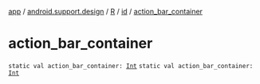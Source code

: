 [app](../../../index.md) / [android.support.design](../../index.md) / [R](../index.md) / [id](index.md) / [action_bar_container](./action_bar_container.md)

# action_bar_container

`static val action_bar_container: `[`Int`](https://kotlinlang.org/api/latest/jvm/stdlib/kotlin/-int/index.html)
`static val action_bar_container: `[`Int`](https://kotlinlang.org/api/latest/jvm/stdlib/kotlin/-int/index.html)